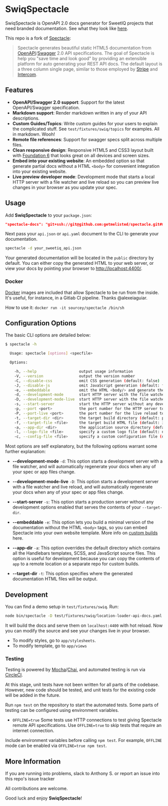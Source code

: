 # SwiqSpectacle

SwiqSpectacle is OpenAPI 2.0 docs generator for SweetIQ projects that need branded documentation. See what they look like [here](http://locs-stag.swiq3.com/docs/).

This repo is a fork of [Spectacle](https://sourcey.com/spectacle):

>Spectacle generates beautiful static HTML5 documentation from [OpenAPI](https://openapis.org)/[Swagger](http://swagger.io) 2.0 API specifications. The goal of Spectacle is help you "save time and look good" by providing an extensible platform for auto generating your REST API docs. The default layout is a three column single page, similar to those employed by [Stripe](https://stripe.com/docs/api) and [Intercom](https://developers.intercom.com/reference).

## Features

* **OpenAPI/Swagger 2.0 support**: Support for the latest OpenAPI/Swagger specification.
* **Markdown support**: Render markdown written in any of your API descriptions.
* **Custom Guides/Topics**: Write custom guides for your users to explain the complicated stuff. See `test/fixtures/swiq/topics` for examples. All in markdown. Wooh!
* **Remote file references**: Support for swagger specs split across multiple files.
* **Clean responsive design**: Responsive HTML5 and CSS3 layout built with [Foundation 6](http://foundation.zurb.com/sites.html) that looks great on all devices and screen sizes.
* **Embed into your existing website**: An embedded option so that generate partial docs without a HTML `<body>` for convenient integration into your existing website.
* **Live preview developer mode**: Development mode that starts a local HTTP server with a file watcher and live reload so you can preview live changes in your browser as you update your spec.

## Usage

Add **SwiqSpectacle** to your `package.json`:

```json
"spectacle-docs": "git+ssh://git@github.com:getmelisted/spectacle.git#master"
```

Next pass your `api.json` or `api.yaml` document to the CLI to generate your documentation.

```bash
spectacle -d your_sweetiq_api.json
```

Your generated documentation will be located in the `public` directory by default. You can either copy the generated HTML to your web server, or view your docs by pointing your browser to [http://localhost:4400/](http://localhost:4400/).

### Docker

[Docker](https://hub.docker.com/r/sourcey/spectacle/) images are included that allow Spectacle to be run from the inside. It's useful, for instance, in a Gitlab CI pipeline. Thanks @alexeiaguiar.

How to use it: `docker run -it sourcey/spectacle /bin/sh`

## Configuration Options

The basic CLI options are detailed below:

```bash
$ spectacle -h

  Usage: spectacle [options] <specfile>

  Options:

    -h, --help                   output usage information
    -V, --version                output the version number
    -C, --disable-css            omit CSS generation (default: false)
    -J, --disable-js             omit JavaScript generation (default: false)
    -e, --embeddable             omit the HTML <body/> and generate the documentation content only (default: false)
    -d, --development-mode       start HTTP server with the file watcher (default: false)
    -D, --development-mode-live  start HTTP server with the file watcher and live reload (default: false)
    -s, --start-server           start the HTTP server without any development features
    -p, --port <port>            the port number for the HTTP server to listen on (default: 4400)
    -P, --port-live <port>       the port number for the live reload to listen on (default: 4401)
    -t, --target-dir <dir>       the target build directory (default: public)
    -f, --target-file <file>     the target build HTML file (default: index.html)
    -a, --app-dir <dir>          the application source directory (default: app)
    -l, --logo-file <file>       specify a custom logo file (default: null)
    -c, --config-file <file>     specify a custom configuration file (default: app/lib/config.js)
```

Most options are self explanatory, but the following options warrant some further explanation:

* **--development-mode** `-d`: This option starts a development server with a file watcher, and will automatically regenerate your docs when any of your spec or app files change.

* **--development-mode-live** `-D`: This option starts a development server with a file watcher and live reload, and will automatically regenerate your docs when any of your spec or app files change.

* **--start-server** `-s`: This option starts a production server without any development options enabled that serves the contents of your `--target-dir`.

* **--embeddable** `-e`: This option lets you build a minimal version of the documentation without the HTML `<body>` tags, so you can embed Spectacle into your own website template. More info on [custom builds](#custom-builds) here.

* **--app-dir** `-a`: This option overrides the default directory which contains all the Handlebars templates, SCSS, and JavaScript source files. This option is useful for development because you can copy the contents of `app` to a remote location or a separate repo for custom builds.

* **--target-dir** `-t`: This option specifies where the generated documentation HTML files will be output.

## Development
You can find a demo setup in `test/fixtures/swiq`. Run: 
```bash
node bin/spectacle -D test/fixtures/swiq/location-loader-api-docs.yaml --logo-file test/fixtures/swiq/sweetiq_small.png
```
It will build the docs and serve them on `localhost:4400` with hot reload. Now you can modify the source and see your changes live in your browser.

- To modify styles, go to `app/stylesheets`.
- To modify template, go to `app/views`

### Testing

Testing is powered by [Mocha](https://mochajs.org/)/[Chai](http://chaijs.com/), and automated testing is run via [CircleCI](https://circleci.com/).

At this stage, unit tests have not been written for all parts of the codebase.  However, new code should be tested, and unit tests for the existing code will be added in the future.

Run `npm test` on the repository to start the automated tests.
Some parts of testing can be configured using environment variables.

- `OFFLINE=true`
  Some tests use HTTP connections to test giving Spectacle remote API specifications.
  Use `OFFLINE=true` to skip tests that require an internet connection.

Include environment variables before calling `npm test`.  For example, `OFFLINE` mode can be enabled via `OFFLINE=true npm test`.

## More Information

If you are running into problems, slack to Anthony S. or report an issue into this repo's issue tracker

All contributions are welcome.

Good luck and enjoy **SwiqSpectacle**!
